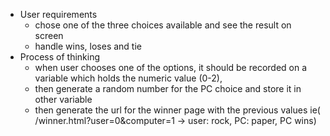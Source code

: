 - User requirements
  - chose one of the three choices available and see the result on screen
  - handle wins, loses and tie 
- Process of thinking
  - when user chooses one of the options, it should be recorded on a variable which holds the numeric value (0-2),
  - then generate a random number for the PC choice and store it in other variable
  - then generate the url for the winner page with the previous values ie( /winner.html?user=0&computer=1 -> user: rock, PC: paper, PC wins)

